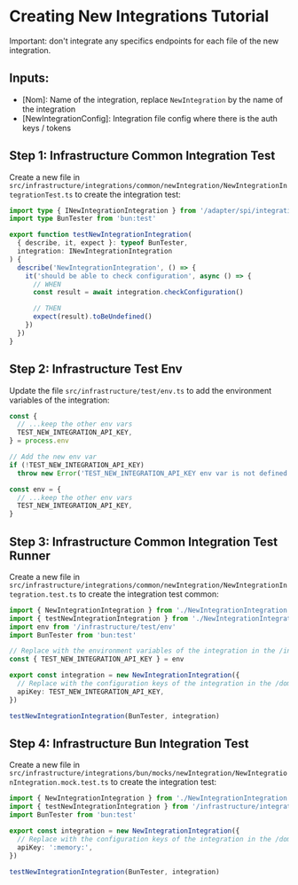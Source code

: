 # Creating New Integrations Tutorial

Important: don't integrate any specifics endpoints for each file of the new integration.

## Inputs:

- [Nom]: Name of the integration, replace `NewIntegration` by the name of the integration
- [NewIntegrationConfig]: Integration file config where there is the auth keys / tokens

## Step 1: Infrastructure Common Integration Test

Create a new file in `src/infrastructure/integrations/common/newIntegration/NewIntegrationIntegrationTest.ts` to create the integration test:

```typescript
import type { INewIntegrationIntegration } from '/adapter/spi/integrations/NewIntegrationSpi'
import type BunTester from 'bun:test'

export function testNewIntegrationIntegration(
  { describe, it, expect }: typeof BunTester,
  integration: INewIntegrationIntegration
) {
  describe('NewIntegrationIntegration', () => {
    it('should be able to check configuration', async () => {
      // WHEN
      const result = await integration.checkConfiguration()

      // THEN
      expect(result).toBeUndefined()
    })
  })
}
```

## Step 2: Infrastructure Test Env

Update the file `src/infrastructure/test/env.ts` to add the environment variables of the integration:

```typescript
const {
  // ...keep the other env vars
  TEST_NEW_INTEGRATION_API_KEY,
} = process.env

// Add the new env var
if (!TEST_NEW_INTEGRATION_API_KEY)
  throw new Error('TEST_NEW_INTEGRATION_API_KEY env var is not defined')

const env = {
  // ...keep the other env vars
  TEST_NEW_INTEGRATION_API_KEY,
}
```

## Step 3: Infrastructure Common Integration Test Runner

Create a new file in `src/infrastructure/integrations/common/newIntegration/NewIntegrationIntegration.test.ts` to create the integration test common:

```typescript
import { NewIntegrationIntegration } from './NewIntegrationIntegration'
import { testNewIntegrationIntegration } from './NewIntegrationIntegrationTest'
import env from '/infrastructure/test/env'
import BunTester from 'bun:test'

// Replace with the environment variables of the integration in the /infrastructure/test/env.ts file
const { TEST_NEW_INTEGRATION_API_KEY } = env

export const integration = new NewIntegrationIntegration({
  // Replace with the configuration keys of the integration in the /domain/integrations/NewIntegration/NewIntegrationConfig.ts
  apiKey: TEST_NEW_INTEGRATION_API_KEY,
})

testNewIntegrationIntegration(BunTester, integration)
```

## Step 4: Infrastructure Bun Integration Test

Create a new file in `src/infrastructure/integrations/bun/mocks/newIntegration/NewIntegrationIntegration.mock.test.ts` to create the integration test:

```typescript
import { NewIntegrationIntegration } from './NewIntegrationIntegration.mock'
import { testNewIntegrationIntegration } from '/infrastructure/integrations/common/newIntegration/NewIntegrationIntegrationTest'
import BunTester from 'bun:test'

export const integration = new NewIntegrationIntegration({
  // Replace with the configuration keys of the integration in the /domain/integrations/NewIntegration/NewIntegrationConfig.ts
  apiKey: ':memory:',
})

testNewIntegrationIntegration(BunTester, integration)
```
